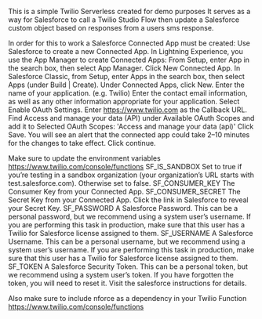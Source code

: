 This is a simple Twilio Serverless created for demo purposes
It serves as a way for Salesforce to call a Twilio Studio Flow then update a Salesforce custom object based on responses from a users sms response.

In order for this to work a Salesforce Connected App must be created:
Use Salesforce to create a new Connected App.
In Lightning Experience, you use the App Manager to create Connected Apps: From Setup, enter App in the search box, then select App Manager. Click New Connected App.
In Salesforce Classic, from Setup, enter Apps in the search box, then select Apps (under Build | Create). Under Connected Apps, click New.
Enter the name of your application. (e.g. Twilio)
Enter the contact email information, as well as any other information appropriate for your application.
Select Enable OAuth Settings.
Enter https://www.twilio.com as the Callback URL.
Find Access and manage your data (API) under Available OAuth Scopes and add it to Selected OAuth Scopes: 'Access and manage your data (api)'
Click Save. You will see an alert that the connected app could take 2–10 minutes for the changes to take effect. Click continue.

Make sure to update the environment variables https://www.twilio.com/console/functions
SF_IS_SANDBOX
Set to true if you’re testing in a sandbox organization (your organization’s URL starts with test.salesforce.com). Otherwise set to false.
SF_CONSUMER_KEY
The Consumer Key from your Connected App.
SF_CONSUMER_SECRET
The Secret Key from your Connected App. Click the link in Salesforce to reveal your Secret Key.
SF_PASSWORD
A Salesforce Password. This can be a personal password, but we recommend using a system user’s username.
If you are performing this task in production, make sure that this user has a Twilio for Salesforce license assigned to them.
SF_USERNAME
A Salesforce Username. This can be a personal username, but we recommend using a system user’s username.
If you are performing this task in production, make sure that this user has a Twilio for Salesforce license assigned to them.
SF_TOKEN
A Salesforce Security Token. This can be a personal token, but we recommend using a system user’s token.
If you have forgotten the token, you will need to reset it. Visit the salesforce instructions for details.

Also make sure to include nforce as a dependency in your Twilio Function https://www.twilio.com/console/functions



